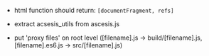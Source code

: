 * html function should return: `[documentFragment, refs]`

* extract acsesis_utils from ascesis.js

* put 'proxy files' on root level ([filename].js -> build/[filename].js, [filename].es6.js -> src/[filename].js)

